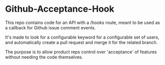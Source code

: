 Github-Acceptance-Hook
==========
This repo contains code for an API with a /hooks route, meant to be used as a callback for Github issue comment events.

It's made to look for a configurable keyword for a configurable set of users, and automatically create a pull request and merge it for the related branch. 

The purpose is to allow product reps control over 'acceptance' of features without needing the code themselves.
